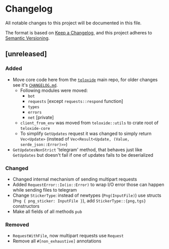 # Changelog

All notable changes to this project will be documented in this file.

The format is based on [Keep a Changelog](https://keepachangelog.com/en/1.0.0/),
and this project adheres to [Semantic Versioning](https://semver.org/spec/v2.0.0.html).

## [unreleased]

### Added

- Move core code here from the [`teloxide`] main repo, for older changes see it's [`CHANGELOG.md`].
  - Following modules were moved:
    - `bot`
    - `requests` [except `requests::respond` function]
    - `types`
    - `errors`
    - `net` [private] 
  - `client_from_env` was moved from `teloxide::utils` to crate root of `teloxide-core`
  - To simplify `GetUpdates` request it was changed to simply return `Vec<Update>` 
    (instead of `Vec<Result<Update, (Value, serde_json::Error)>>`)
- `GetUpdatesNonStrict` 'telegram' method, that behaves just like `GetUpdates` but doesn't 
  fail if one of updates fails to be deserialized 

### Changed

- Changed internal mechanism of sending multipart requests
- Added `RequestError::Io(io::Error)` to wrap I/O error those can happen while sending files to telegram
- Change `StickerType`: instead of newtypes (`Png(InputFile)`) use structs (`Png { png_sticker: InputFile }`), add 
  `StickerType::{png,tgs}` constructors
- Make all fields of all methods `pub`

### Removed

- `RequestWithFile`, now multipart requests use `Request`
- Remove all `#[non_exhaustive]` annotations
  

[`teloxide`]: https://github.com/teloxide/teloxide
[`CHANGELOG.md`]: https://github.com/teloxide/teloxide/blob/master/CHANGELOG.md